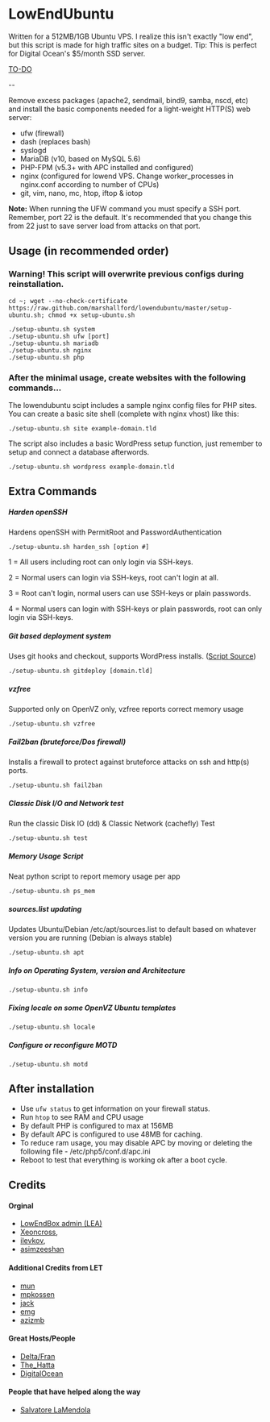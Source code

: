 # LowEndUbuntu

Written for a 512MB/1GB Ubuntu VPS. I realize this isn't exactly "low end", but this script is made for high traffic sites on a budget. Tip: This is perfect for Digital Ocean's $5/month SSD server.

[TO-DO](todo.md)

--

Remove excess packages (apache2, sendmail, bind9, samba, nscd, etc) and install the basic components needed for a light-weight HTTP(S) web server:

 - ufw (firewall)
 - dash (replaces bash)
 - syslogd
 - MariaDB (v10, based on MySQL 5.6)
 - PHP-FPM (v5.3+ with APC installed and configured)
 - nginx (configured for lowend VPS. Change worker_processes in nginx.conf according to number of CPUs)
 - git, vim, nano, mc, htop, iftop & iotop

**Note:** When running the UFW command you must specify a SSH port. Remember, port 22 is the default. It's recommended that you change this from 22 just to save server load from attacks on that port.

## Usage (in recommended order)

### Warning! This script will overwrite previous configs during reinstallation.

	cd ~; wget --no-check-certificate https://raw.github.com/marshallford/lowendubuntu/master/setup-ubuntu.sh; chmod +x setup-ubuntu.sh

	./setup-ubuntu.sh system
	./setup-ubuntu.sh ufw [port]
	./setup-ubuntu.sh mariadb
	./setup-ubuntu.sh nginx
	./setup-ubuntu.sh php

### After the minimal usage, create websites with the following commands...

The lowendubuntu scipt includes a sample nginx config files for PHP sites. You can create a basic site shell (complete with nginx vhost) like this:

	./setup-ubuntu.sh site example-domain.tld

The script also includes a basic WordPress setup function, just remember to setup and connect a database afterwords.

	./setup-ubuntu.sh wordpress example-domain.tld

## Extra Commands

##### Harden openSSH

Hardens openSSH with PermitRoot and PasswordAuthentication

	./setup-ubuntu.sh harden_ssh [option #]

1 = All users including root can only login via SSH-keys.

2 = Normal users can login via SSH-keys, root can't login at all.

3 = Root can't login, normal users can use SSH-keys or plain passwords.

4 = Normal users can login with SSH-keys or plain passwords, root can only login via SSH-keys.

##### Git based deployment system

Uses git hooks and checkout, supports WordPress installs. ([Script Source](https://github.com/marshallford/gitdeploy))

	./setup-ubuntu.sh gitdeploy [domain.tld]

##### vzfree

Supported only on OpenVZ only, vzfree reports correct memory usage

	./setup-ubuntu.sh vzfree

##### Fail2ban (bruteforce/Dos firewall)

Installs a firewall to protect against bruteforce attacks on ssh and http(s) ports.

	./setup-ubuntu.sh fail2ban

##### Classic Disk I/O and Network test

Run the classic Disk IO (dd) & Classic Network (cachefly) Test

	./setup-ubuntu.sh test

##### Memory Usage Script

Neat python script to report memory usage per app

	./setup-ubuntu.sh ps_mem

##### sources.list updating

Updates Ubuntu/Debian /etc/apt/sources.list to default based on whatever version you are running (Debian is always stable)

	./setup-ubuntu.sh apt

##### Info on Operating System, version and Architecture

	./setup-ubuntu.sh info

##### Fixing locale on some OpenVZ Ubuntu templates

	./setup-ubuntu.sh locale

##### Configure or reconfigure MOTD

	./setup-ubuntu.sh motd

## After installation

- Use `ufw status` to get information on your firewall status.
- Run `htop` to see RAM and CPU usage
- By default PHP is configured to max at 156MB
- By default APC is configured to use 48MB for caching.
- To reduce ram usage, you may disable APC by moving or deleting the following file - /etc/php5/conf.d/apc.ini
- Reboot to test that everything is working ok after a boot cycle.

## Credits

#### Orginal

- [LowEndBox admin (LEA)](https://github.com/lowendbox/lowendscript)
- [Xeoncross](https://github.com/Xeoncross/lowendscript),
- [ilevkov](https://github.com/ilevkov/lowendscript),
- [asimzeeshan](https://github.com/asimzeeshan)

#### Additional Credits from LET

- [mun](http://lowendtalk.com/profile/7133/Mun)
- [mpkossen](http://lowendtalk.com/profile/3071/mpkossen)
- [jack](http://lowendtalk.com/profile/522/Jack)
- [emg](http://lowendtalk.com/profile/13220/emg)
- [azizmb](http://lowendtalk.com/profile/3240/azizmb)

#### Great Hosts/People

- [Delta/Fran](http://buyvm.net)
- [The_Hatta](irc://irc.frantech.ca)
- [DigitalOcean](http://digitalocean.com)

#### People that have helped along the way

- [Salvatore LaMendola](https://github.com/jogfsovt/)
